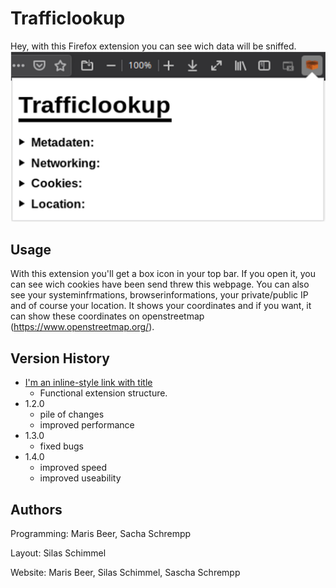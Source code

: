 # Trafficlookup

Hey, with this Firefox extension you can see wich data will be sniffed.
![](header.png)

## Usage
With this extension you'll get a box icon in your top bar. If you open it, you can see wich cookies have been send threw this webpage. You can also see your systeminfrmations, browserinformations, your private/public IP and of course your location. It shows your coordinates and if you want, it can show these coordinates on openstreetmap (https://www.openstreetmap.org/).

## Version History
* [I'm an inline-style link with title](https://www.google.com "Google's Homepage")
    * Functional extension structure.
* 1.2.0
    * pile of changes
    * improved performance
* 1.3.0
    * fixed bugs
* 1.4.0
    * improved speed
    * improved useability
## Authors
Programming:
Maris Beer, Sacha Schrempp

Layout:
Silas Schimmel

Website:
Maris Beer, Silas Schimmel, Sascha Schrempp
